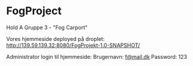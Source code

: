 # FogProject
Hold A Gruppe 3 - "Fog Carport" 


Vores hjemmeside deployed på droplet:
http://139.59.139.32:8080/FogProjekt-1.0-SNAPSHOT/

Administrator login til hjemmeside:
Brugernavn: f@mail.dk
Password: 123
